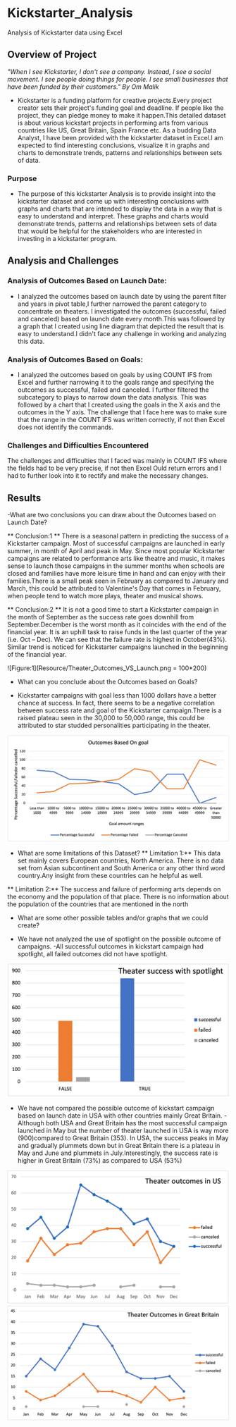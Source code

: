# Kickstarter_Analysis
Analysis of Kickstarter data using Excel

## Overview of Project
*"When I see Kickstarter, I don't see a company. Instead, I see a social movement. I see people doing things for people. I see small businesses that have been funded by their customers." By Om Malik*
* Kickstarter is a funding platform for creative projects.Every project creator sets their project's funding goal and deadline. If people like the project, they can pledge money to make it happen.This detailed dataset is about various kickstart projects in performing arts from various countries like US, Great Britain, Spain France etc. As a budding Data Analyst, I have been provided with the kickstarter dataset in Excel.I am expected to find interesting conclusions, visualize it in graphs and charts to demonstrate trends, patterns and relationships between sets of data.

### Purpose
* The purpose of this kickstarter Analysis is to provide insight into the kickstarter dataset and come up with interesting conclusions with graphs and charts that are intended to display the data in a way that is easy to understand and interpret. These graphs and charts would demonstrate trends, patterns and relationships between sets of data that would be helpful for the stakeholders who are interested in investing in a kickstarter program.

## Analysis and Challenges
### Analysis of Outcomes Based on Launch Date:
* I analyzed the outcomes based on launch date by using the parent filter and years in pivot table,I further narrowed the parent category to concentrate on theaters. I investigated the outcomes (successful, failed and canceled) based on launch date every month.This was followed by a graph that I created using line diagram that depicted the result that is easy to understand.I didn't face any challenge in working and analyzing this data.

### Analysis of Outcomes Based on Goals:
* I analyzed the outcomes based on goals by using COUNT IFS from Excel and further narrowing it to the goals range and specifying the outcomes as successful, failed and canceled. I further filtered the subcategory to plays to narrow down the data analysis. This was followed by a chart that I created using the goals in the X axis and the outcomes in the Y axis.
The challenge that I face here was to make sure that the range in the COUNT IFS was written correctly, if not then Excel does not identify the commands.

### Challenges and Difficulties Encountered
The challenges and difficulties that I faced was mainly in COUNT IFS where the fields had to be very precise, if not then Excel Ould return errors and I had to further look into it to rectify and make the necessary changes.

## Results

-What are two conclusions you can draw about the Outcomes based on Launch Date?

** Conclusion:1 **
There is a seasonal pattern in predicting the success of a Kickstarter campaign.
Most of successful campaigns are launched in early summer, in month of April and peak in May. Since most popular Kickstarter campaigns are related to performance arts like theatre and music, it makes sense to launch those campaigns in the summer months when schools are closed and families have more leisure time in hand and can enjoy with their families.There is a small peak seen in February as compared to January and March, this could be attributed to Valentine's Day that comes in February, when people tend to watch more plays, theater and musical shows.

** Conclusion:2 **
It is not a good time to start a Kickstarter campaign in the month of September as the success rate goes downhill from September.December is the worst month as it coincides with the end of the financial year. It is an uphill task to raise funds in the last quarter of the year (i.e. Oct – Dec). We can see that the failure rate is highest in October(43%). Similar trend is noticed for Kickstarter campaigns launched in the beginning of the financial year.

![Figure:1](Resource/Theater_Outcomes_VS_Launch.png = 100*200)

- What can you conclude about the Outcomes based on Goals?

* Kickstarter campaigns with goal less than 1000 dollars have a better chance at success. In fact, there seems to be a negative correlation between success rate and goal of the  Kickstarter campaign.There is a raised plateau seen in the 30,000 to 50,000 range, this could be attributed to star studded personalities participating in the theater.

![Figure:2](Resource/Outcomes_VS_Goals.png)

- What are some limitations of this Dataset?
** Limitation 1:** This data set mainly covers European countries, North America. There is no data set from Asian subcontinent and South America or any other third word country.Any insight from these countries can he helpful as well.

** Limitation 2:** The success and failure of performing arts depends on the economy and the population of that place. There is no information about the population of the countries that are mentioned in the north 


- What are some other possible tables and/or graphs that we could create?

* We have not analyzed the use of spotlight on the possible outcome of campaigns. 
-All successful outcomes in kickstart campaign had spotlight, all failed outcomes did not have spotlight.

![Figure:3](Resource/Theater_success_with_spotlight_extra.png)

* We have not compared the possible outcome of kickstart campaign based on launch date in USA with other countries mainly Great Britain.
-Although both USA and Great Britain has the most successful campaign launched in May but the number of theater launched in USA is way more (900)compared to Great Britain (353). In USA, the success peaks in May and gradually plummets down but in Great Britain there is a plateau in May and June and plummets in July.Interestingly, the success rate is higher in Great Britain (73%) as compared to USA (53%)

![Figure:4](Resource/Theater_Outcome_USA_Extra.png)
![Figure:4](Resource/Theater_Outcomes_GB_Extra.png)
